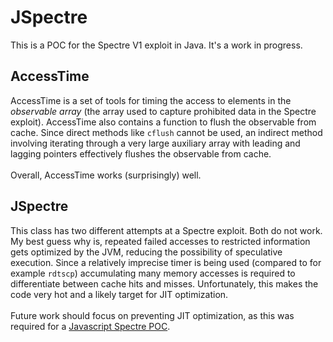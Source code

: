 # JSpectre
This is a POC for the Spectre V1 exploit in Java.  It's a work in progress.

## AccessTime
AccessTime is a set of tools for timing the access to elements in the *observable array* (the array used to capture prohibited data in the Spectre exploit).  AccessTime also contains a function to flush the observable from cache.  Since direct methods like `cflush` cannot be used, an indirect method involving iterating through a very large auxiliary array with leading and lagging pointers effectively flushes the observable from cache.<br><br> Overall, AccessTime works (surprisingly) well.

## JSpectre
This class has two different attempts at a Spectre exploit.  Both do not work. My best guess why is, repeated failed accesses to restricted information gets optimized by the JVM, reducing the possibility of speculative execution.  Since a relatively imprecise timer is being used (compared to for example `rdtscp`) accumulating many memory accesses is required to differentiate between cache hits and misses.  Unfortunately, this makes the code very hot and a likely target for JIT optimization. <br><br>
Future work should focus on preventing JIT optimization, as this was required for a [Javascript Spectre POC](https://github.com/google/security-research-pocs/tree/master/spectre.js).

